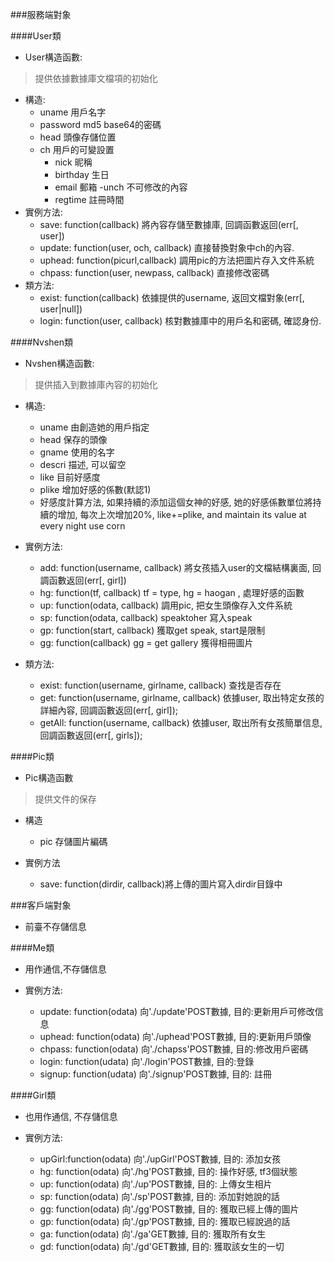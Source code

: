 ###服務端對象

####User類

- User構造函數:

> 提供依據數據庫文檔項的初始化

- 構造:
  - uname 用戶名字
  - password md5 base64的密碼
  - head 頭像存儲位置
  - ch 用戶的可變設置
    - nick 昵稱
    - birthday 生日
    - email 郵箱
  -unch 不可修改的內容
    - regtime 註冊時間
- 實例方法:
  - save: function(callback) 將內容存儲至數據庫, 回調函數返回(err[, user])
  - update: function(user, och, callback) 直接替換對象中ch的內容.
  - uphead: function(picurl,callback) 調用pic的方法把圖片存入文件系統
  - chpass: function(user, newpass, callback) 直接修改密碼
- 類方法:
  - exist: function(callback) 依據提供的username, 返回文檔對象(err[, user|null])
  - login: function(user, callback) 核對數據庫中的用戶名和密碼, 確認身份.



####Nvshen類

- Nvshen構造函數:

> 提供插入到數據庫內容的初始化

- 構造:
  - uname 由創造她的用戶指定
  - head 保存的頭像
  - gname 使用的名字
  - descri 描述, 可以留空
  - like 目前好感度
  - plike 增加好感的係數(默認1)
  - 好感度計算方法, 如果持續的添加這個女神的好感, 她的好感係數單位將持續的增加,
  每次上次增加20%, like+=plike, and maintain its value at every night
  use corn

- 實例方法:
  - add: function(username, callback) 將女孩插入user的文檔結構裏面, 回調函數返回(err[, girl])
  - hg: function(tf, callback) tf = type, hg = haogan , 處理好感的函數
  - up: function(odata, callback) 調用pic, 把女生頭像存入文件系統
  - sp: function(odata, callback) speaktoher 寫入speak
  - gp: function(start, callback) 獲取get speak, start是限制
  - gg: function(callback) gg = get gallery 獲得相冊圖片
- 類方法:
  - exist: function(username, girlname, callback) 查找是否存在
  - get: function(username, girlname, callback) 依據user, 取出特定女孩的詳細內容, 回調函數返回(err[, girl]);
  - getAll: function(username, callback) 依據user, 取出所有女孩簡單信息, 回調函數返回(err[, girls]);

####Pic類

- Pic構造函數

> 提供文件的保存

- 構造
  - pic 存儲圖片編碼

- 實例方法
  - save: function(dirdir, callback)將上傳的圖片寫入dirdir目錄中





###客戶端對象

- 前臺不存儲信息

####Me類

- 用作通信,不存儲信息

- 實例方法:
  - update: function(odata) 向'./update'POST數據, 目的:更新用戶可修改信息
  - uphead: function(odata) 向'./uphead'POST數據, 目的:更新用戶頭像
  - chpass: function(odata) 向'./chapss'POST數據, 目的:修改用戶密碼
  - login: function(udata) 向'./login'POST數據, 目的:登錄
  - signup: function(udata) 向'./signup'POST數據, 目的: 註冊



####Girl類

- 也用作通信, 不存儲信息

- 實例方法:
  - upGirl:function(odata) 向'./upGirl'POST數據, 目的: 添加女孩
  - hg: function(odata) 向'./hg'POST數據, 目的: 操作好感, tf3個狀態
  - up: function(odata) 向'./up'POST數據, 目的: 上傳女生相片
  - sp: function(odata) 向'./sp'POST數據, 目的: 添加對她說的話
  - gg: function(odata) 向'./gg'POST數據, 目的: 獲取已經上傳的圖片
  - gp: function(odata) 向'./gp'POST數據, 目的: 獲取已經說過的話
  - ga: function(odata) 向'./ga'GET數據, 目的: 獲取所有女生
  - gd: function(odata) 向'./gd'GET數據, 目的: 獲取該女生的一切
